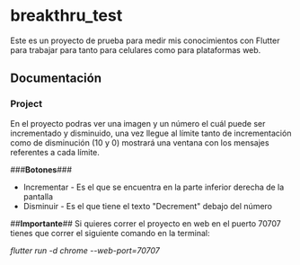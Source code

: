 # breakthru_test

Este es un proyecto de prueba para medir mis conocimientos con Flutter para trabajar para tanto para celulares como para plataformas web.

## Documentación

### Project

En el proyecto podras ver una imagen y un número el cuál puede ser incrementado y disminuido, una vez llegue al límite tanto de incrementación como de disminución (10 y 0) mostrará una ventana con los mensajes referentes a cada límite.

###**Botones**###

* Incrementar - Es el que se encuentra en la parte inferior derecha de la pantalla
* Disminuir - Es el que tiene el texto "Decrement" debajo del número

##**Importante**##
Si quieres correr el proyecto en web en el puerto 70707 tienes que correr el siguiente comando en la terminal:

_flutter run -d chrome --web-port=70707_